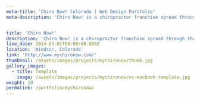```yaml
---
meta-title: 'Chiro Now! Colorado | Web Design Portfolio'
meta-description: 'Chiro Now! is a chiropractor franchise spread through the front range of Colorado. They offer affordable chiropractic care without scheduling an appointment.'


title: 'Chiro Now!'
description: 'Chiro Now! is a chiropractor franchise spread through the front range of Colorado. They offer affordable chiropractic care without scheduling an appointment.'
live_date: 2014-03-01T00:00:00.000Z
location: 'Windsor, Colorado'
link: 'http://www.mychironow.com/'
thumbnail: /assets/images/projects/mychironow/thumb.jpg
gallery_images:
  - title: Template
    image: /assets/images/projects/mychironow/vs-macbook-template.jpg
weight: 19
permalink: /portfolio/mychironow/
---
```


